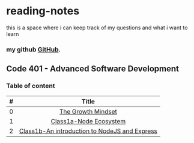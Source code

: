 # reading-notes
this is a space where i can keep track of my questions and what i want to learn
### **my github [GitHub](https://github.com/AnasNemrawi).**
## Code 401 - Advanced Software Development

### Table of content

|  #  |  Title |
| --- |:---------------------------------------------------------------------------------------:|
|  0  |[The Growth Mindset](./reading-notes/TheGrowthMindset.md)                                |
|  1   |[Class1a-Node Ecosystem](./reading-notes/Class-1a-NodeEcosystem.md)                    |
|  2   |[Class1b-An introduction to NodeJS and Express](./reading-notes/Class1b.md)                |
